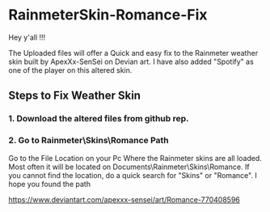 # RainmeterSkin-Romance-Fix
Hey y'all !!!

The Uploaded files will offer a Quick and easy fix to the Rainmeter weather skin built by ApexXx-SenSei on Devian art. I have also added "Spotify" as one of the player on this altered skin.  

## Steps to Fix Weather Skin
### 1. Download the altered files from github rep.
### 2. Go to Rainmeter\Skins\Romance Path
   Go to the File Location on your Pc Where the Rainmeter skins are all loaded. Most often it will be located on Documents\Rainmeter\Skins\Romance\. If you cannot find the location, do a quick search for "Skins" or "Romance". I hope you found the path








https://www.deviantart.com/apexxx-sensei/art/Romance-770408596
